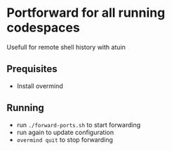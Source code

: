 # Portforward for all running codespaces
Usefull for remote shell history with atuin

## Prequisites 
- Install overmind

## Running
- run `./forward-ports.sh` to start forwarding
- run again to update configuration
- `overmind quit` to stop forwarding